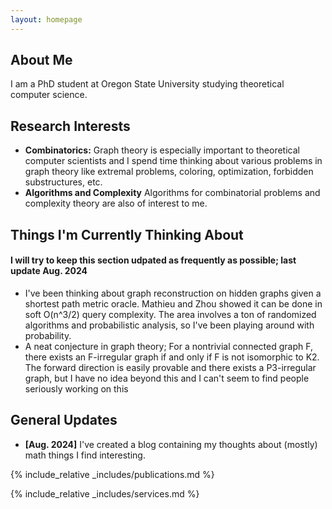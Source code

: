 ```yaml
---
layout: homepage
---
```


## About Me

I am a PhD student at Oregon State University studying theoretical computer science.

## Research Interests

- **Combinatorics:** Graph theory is especially important to theoretical computer scientists and I spend time thinking about various problems in graph theory like extremal problems, coloring, optimization, forbidden substructures, etc.
- **Algorithms and Complexity** Algorithms for combinatorial problems and complexity theory are also of interest to me.


## Things I'm Currently Thinking About
#### I will try to keep this section udpated as frequently as possible; last update Aug. 2024
- I've been thinking about graph reconstruction on hidden graphs given a shortest path metric oracle. Mathieu and Zhou showed it can be done in soft O(n^3/2) query complexity. The area involves a ton of randomized algorithms and probabilistic analysis, so I've been playing around with probability.
- A neat conjecture in graph theory; For a nontrivial connected graph F, there exists an F-irregular graph if and only if F is not isomorphic to K2. The forward direction is easily provable and there exists a P3-irregular graph, but I have no idea beyond this and I can't seem to find people seriously working on this

## General Updates

- **[Aug. 2024]** I've created a blog containing my thoughts about (mostly) math things I find interesting.




{% include_relative _includes/publications.md %}

{% include_relative _includes/services.md %}
